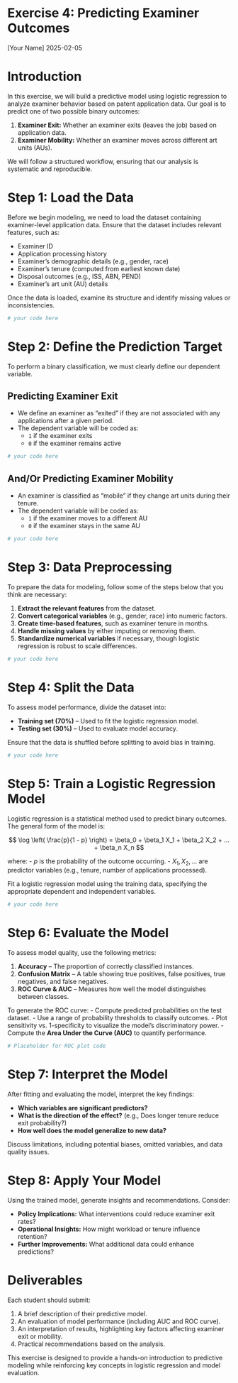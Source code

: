 Exercise 4: Predicting Examiner Outcomes
================
\[Your Name\]
2025-02-05

# Introduction

In this exercise, we will build a predictive model using logistic
regression to analyze examiner behavior based on patent application
data. Our goal is to predict one of two possible binary outcomes:

1.  **Examiner Exit:** Whether an examiner exits (leaves the job) based
    on application data.
2.  **Examiner Mobility:** Whether an examiner moves across different
    art units (AUs).

We will follow a structured workflow, ensuring that our analysis is
systematic and reproducible.

# Step 1: Load the Data

Before we begin modeling, we need to load the dataset containing
examiner-level application data. Ensure that the dataset includes
relevant features, such as:

- Examiner ID
- Application processing history
- Examiner’s demographic details (e.g., gender, race)
- Examiner’s tenure (computed from earliest known date)
- Disposal outcomes (e.g., ISS, ABN, PEND)
- Examiner’s art unit (AU) details

Once the data is loaded, examine its structure and identify missing
values or inconsistencies.

``` r
# your code here
```

# Step 2: Define the Prediction Target

To perform a binary classification, we must clearly define our dependent
variable.

## **Predicting Examiner Exit**

- We define an examiner as “exited” if they are not associated with any
  applications after a given period.
- The dependent variable will be coded as:
  - `1` if the examiner exits
  - `0` if the examiner remains active

``` r
# your code here
```

## **And/Or Predicting Examiner Mobility**

- An examiner is classified as “mobile” if they change art units during
  their tenure.
- The dependent variable will be coded as:
  - `1` if the examiner moves to a different AU
  - `0` if the examiner stays in the same AU

``` r
# your code here
```

# Step 3: Data Preprocessing

To prepare the data for modeling, follow some of the steps below that
you think are necessary:

1.  **Extract the relevant features** from the dataset.
2.  **Convert categorical variables** (e.g., gender, race) into numeric
    factors.
3.  **Create time-based features**, such as examiner tenure in months.
4.  **Handle missing values** by either imputing or removing them.
5.  **Standardize numerical variables** if necessary, though logistic
    regression is robust to scale differences.

``` r
# your code here
```

# Step 4: Split the Data

To assess model performance, divide the dataset into:

- **Training set (70%)** – Used to fit the logistic regression model.
- **Testing set (30%)** – Used to evaluate model accuracy.

Ensure that the data is shuffled before splitting to avoid bias in
training.

``` r
# your code here
```

# Step 5: Train a Logistic Regression Model

Logistic regression is a statistical method used to predict binary
outcomes. The general form of the model is:

$$ \log \left( \frac{p}{1 - p} \right) = \beta_0 + \beta_1 X_1 + \beta_2 X_2 + ... + \beta_n X_n $$

where: - $p$ is the probability of the outcome occurring. -
$X_1, X_2, ...$ are predictor variables (e.g., tenure, number of
applications processed).

Fit a logistic regression model using the training data, specifying the
appropriate dependent and independent variables.

``` r
# your code here
```

# Step 6: Evaluate the Model

To assess model quality, use the following metrics:

1.  **Accuracy** – The proportion of correctly classified instances.
2.  **Confusion Matrix** – A table showing true positives, false
    positives, true negatives, and false negatives.
3.  **ROC Curve & AUC** – Measures how well the model distinguishes
    between classes.

To generate the ROC curve: - Compute predicted probabilities on the test
dataset. - Use a range of probability thresholds to classify outcomes. -
Plot sensitivity vs. 1-specificity to visualize the model’s
discriminatory power. - Compute the **Area Under the Curve (AUC)** to
quantify performance.

``` r
# Placeholder for ROC plot code
```

# Step 7: Interpret the Model

After fitting and evaluating the model, interpret the key findings:

- **Which variables are significant predictors?**
- **What is the direction of the effect?** (e.g., Does longer tenure
  reduce exit probability?)
- **How well does the model generalize to new data?**

Discuss limitations, including potential biases, omitted variables, and
data quality issues.

# Step 8: Apply Your Model

Using the trained model, generate insights and recommendations.
Consider:

- **Policy Implications:** What interventions could reduce examiner exit
  rates?
- **Operational Insights:** How might workload or tenure influence
  retention?
- **Further Improvements:** What additional data could enhance
  predictions?

# Deliverables

Each student should submit:

1.  A brief description of their predictive model.
2.  An evaluation of model performance (including AUC and ROC curve).
3.  An interpretation of results, highlighting key factors affecting
    examiner exit or mobility.
4.  Practical recommendations based on the analysis.

This exercise is designed to provide a hands-on introduction to
predictive modeling while reinforcing key concepts in logistic
regression and model evaluation.
